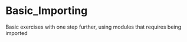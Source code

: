 # Basic_Importing
Basic exercises with one step further, using modules that requires being imported
